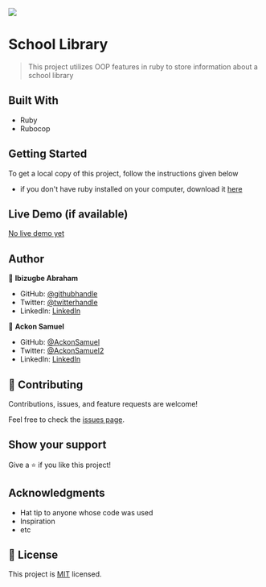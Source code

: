 ![](https://img.shields.io/badge/Microverse-blueviolet)

# School Library

> This project utilizes OOP features in ruby to store information about a school library

## Built With

- Ruby
- Rubocop

## Getting Started

To get a local copy of this project, follow the instructions given below

- if you don't have ruby installed on your computer, download it [here](https://www.ruby-lang.org/en/downloads/)

## Live Demo (if available)

[No live demo yet](https://livedemo.com)

## Author

👤 **Ibizugbe Abraham**

- GitHub: [@githubhandle](https://github.com/ibizugbe)
- Twitter: [@twitterhandle](https://twitter.com/abrahamibizugbe)
- LinkedIn: [LinkedIn](https://linkedin.com/in/abrahamibizugbe)

👤 **Ackon Samuel**

- GitHub: [@AckonSamuel](https://github.com/AckonSamuel/)
- Twitter: [@AckonSamuel2](https://twitter.com/AckonSamuel2)
- LinkedIn: [LinkedIn](https://www.linkedin.com/in/samuel-yaw-ackon/)

## 🤝 Contributing

Contributions, issues, and feature requests are welcome!

Feel free to check the [issues page](../../issues/).

## Show your support

Give a ⭐️ if you like this project!

## Acknowledgments

- Hat tip to anyone whose code was used
- Inspiration
- etc

## 📝 License

This project is [MIT](./LICENSE) licensed.
